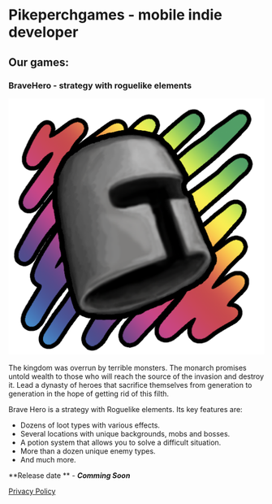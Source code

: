 
# Pikeperchgames - mobile indie developer

## Our games: 

### BraveHero - strategy with roguelike elements

![Logo BraveHero](/bravehero/img/BHlogo1.png)

The kingdom was overrun by terrible monsters. The monarch promises untold wealth to those who will reach the source of the invasion and destroy it.
Lead a dynasty of heroes that sacrifice themselves from generation to generation in the hope of getting rid of this filth.

Brave Hero is a strategy with Roguelike elements. Its key features are:

 - Dozens of loot types with various effects.
 - Several locations with unique backgrounds, mobs and bosses.
 - A potion system that allows you to solve a difficult situation.
 - More than a dozen unique enemy types.
 - And much more.

 **Release date **  -  ***Comming Soon*** 

[Privacy Policy](/bravehero/docs/privacypolicy.html)